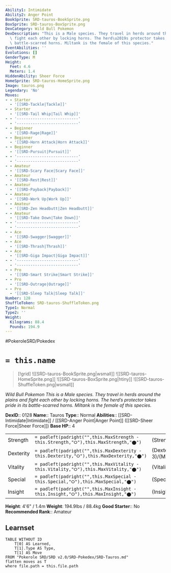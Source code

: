 ```yaml
---
Ability1: Intimidate
Ability2: Anger Point
BookSprite: SRD-tauros-BookSprite.png
BoxSprite: SRD-tauros-BoxSprite.png
DexCategory: Wild Bull Pokemon
DexDescription: "This is a Male species. They travel in herds around the plains and\
  \ fight each other by locking horns. The herd\u2019s protector takes pride in its\
  \ battle-scarred horns. Miltank is the female of this species."
EventAbilities: ''
Evolutions: []
GenderType: M
Height:
  Feet: 4.6
  Meters: 1.4
HiddenAbility: Sheer Force
HomeSprite: SRD-tauros-HomeSprite.png
Image: tauros.png
Legendary: 'No'
Moves:
- - Starter
  - '[[SRD-Tackle|Tackle]]'
- - Starter
  - '[[SRD-Tail Whip|Tail Whip]]'
- - '---------------------------'
  - '---------------------------'
- - Beginner
  - '[[SRD-Rage|Rage]]'
- - Beginner
  - '[[SRD-Horn Attack|Horn Attack]]'
- - Beginner
  - '[[SRD-Pursuit|Pursuit]]'
- - '---------------------------'
  - '---------------------------'
- - Amateur
  - '[[SRD-Scary Face|Scary Face]]'
- - Amateur
  - '[[SRD-Rest|Rest]]'
- - Amateur
  - '[[SRD-Payback|Payback]]'
- - Amateur
  - '[[SRD-Work Up|Work Up]]'
- - Amateur
  - '[[SRD-Zen Headbutt|Zen Headbutt]]'
- - Amateur
  - '[[SRD-Take Down|Take Down]]'
- - '---------------------------'
  - '---------------------------'
- - Ace
  - '[[SRD-Swagger|Swagger]]'
- - Ace
  - '[[SRD-Thrash|Thrash]]'
- - Ace
  - '[[SRD-Giga Impact|Giga Impact]]'
- - '---------------------------'
  - '---------------------------'
- - Pro
  - '[[SRD-Smart Strike|Smart Strike]]'
- - Pro
  - '[[SRD-Outrage|Outrage]]'
- - Pro
  - '[[SRD-Sleep Talk|Sleep Talk]]'
Number: 128
ShuffleToken: SRD-tauros-ShuffleToken.png
Type1: Normal
Type2: ''
Weight:
  Kilograms: 88.4
  Pounds: 194.9
---
```


#PokeroleSRD/Pokedex

# `= this.name`

> [!grid]
> ![[SRD-tauros-BookSprite.png|wsmall]]
> ![[SRD-tauros-HomeSprite.png]]
> ![[SRD-tauros-BoxSprite.png|htiny]]
> ![[SRD-tauros-ShuffleToken.png|wsmall]]


*Wild Bull Pokemon*
*This is a Male species. They travel in herds around the plains and fight each other by locking horns. The herd’s protector takes pride in its battle-scarred horns. Miltank is the female of this species.*

**DexID**:: 0128
**Name**:: Tauros
**Type**:: Normal
**Abilities**:: [[SRD-Intimidate|Intimidate]] / [[SRD-Anger Point|Anger Point]] ([[SRD-Sheer Force|Sheer Force]])
**Base HP**:: 4

|           |                                                                                        |                                          |
| --------- | -------------------------------------------------------------------------------------- | ---------------------------------------- |
| Strength  | `= padleft(padright("",this.MaxStrength - this.Strength,"⭘"),this.MaxStrength,"⬤")`    | (Strength::3)/(MaxStrength::6)   |
| Dexterity | `= padleft(padright("",this.MaxDexterity - this.Dexterity,"⭘"),this.MaxDexterity,"⬤")` | (Dexterity:: 3)/(MaxDexterity::6) |
| Vitality  | `= padleft(padright("",this.MaxVitality - this.Vitality,"⭘"),this.MaxVitality,"⬤")`    | (Vitality::3)/(MaxVitality::6)   |
| Special   | `= padleft(padright("",this.MaxSpecial - this.Special,"⭘"),this.MaxSpecial,"⬤")`       | (Special::1)/(MaxSpecial::3)     |
| Insight   | `= padleft(padright("",this.MaxInsight - this.Insight,"⭘"),this.MaxInsight,"⬤")`       | (Insight::2)/(MaxInsight::5)     |

**Height**: 4'6" / 1.4m
**Weight**: 194.9lbs / 88.4kg
**Good Starter**:: No
**Recommended Rank**:: Amateur

## Learnset

```dataview
TABLE WITHOUT ID
    T[0] AS Learned,
    T[1].Type AS Type,
    T[1] AS Move
FROM "Pokerole SRD/SRD v2.0/SRD-Pokedex/SRD-Tauros.md"
flatten moves as T
where file.path = this.file.path
```
